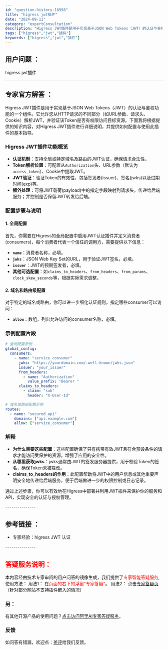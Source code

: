 ```yaml
---
id: "question-history-16998"
title: "higress jwt插件"
date: "2024-09-11"
category: "expertConsultation"
description: "Higress JWT插件是用于实现基于JSON Web Tokens（JWT）的认证与鉴权功能的一个组件。它允许您从HTTP请求的不同部分（如URL参数、请求头、Cookie）解析JWT，并验证该Token是否有权限访问目标资源。下面我将根据提供的知识内容，对Higress JWT插件进行详细说明"
tags: ["higress","jwt","插件"]
keywords: ["higress","jwt","插件"]
---
```


## 用户问题 ： 
 higress jwt插件  

---------------
## 专家官方解答 ：

Higress JWT插件是用于实现基于JSON Web Tokens（JWT）的认证与鉴权功能的一个组件。它允许您从HTTP请求的不同部分（如URL参数、请求头、Cookie）解析JWT，并验证该Token是否有权限访问目标资源。下面我将根据提供的知识内容，对Higress JWT插件进行详细说明，并提供如何配置与使用此插件的基本指导。

### Higress JWT插件功能概览

- **认证机制**：支持全局或特定域名及路由的JWT认证，确保请求合法性。
- **Token解析位置**：可配置从`Authorization`头、URL参数（默认为`access_token`）、Cookie中提取JWT。
- **JWT验证**：验证Token的有效性，包括签发者(issuer)、签名(jwks)以及过期时间(exp)等。
- **额外处理**：可将JWT载荷(payload)中的指定字段映射到请求头，传递给后端服务；并控制是否保留JWT转发给后端。

### 配置步骤与说明

#### 1. 全局配置

首先，你需要在Higress的全局配置中启用JWT认证插件并定义消费者(consumers)，每个消费者代表一个信任的调用方，需要提供以下信息：
- **`name`**：消费者名称，必填。
- **`jwks`**：JSON Web Key Set的URL，用于验证JWT签名，必填。
- **`issuer`**：JWT的预期签发者，必填。
- **其他可选配置**：如`claims_to_headers`、`from_headers`、`from_params`、`clock_skew_seconds`等，根据实际需求调整。

#### 2. 域名和路由级配置

对于特定的域名或路由，你可以进一步细化认证规则，指定哪些consumer可以访问：
- **`allow`**：数组，列出允许访问的consumer名称，必填。

### 示例配置片段

```yaml
# 全局配置示例
global_config:
  consumers:
    - name: "service_consumer"
      jwks: "https://yourdomain.com/.well-known/jwks.json"
      issuer: "your_issuer"
      from_headers:
        - name: "Authorization"
          value_prefix: "Bearer "
      claims_to_headers:
        - claim: "sub"
          header: "X-User-Id"

# 域名或路由配置示例
routes:
  - name: "secured_api"
    domains: ["api.example.com"]
    allow: ["service_consumer"]
```

### 解释

- **为什么需要这些配置**：这些配置确保了只有携带有效JWT且符合预设条件的请求才能访问受保护的资源，增强了应用的安全性。
- **从哪里获取jwks**：jwks通常由JWT的签发服务器提供，用于校验Token的签名，确保Token未被篡改。
- **claims_to_headers的作用**：此配置帮助将JWT中的用户信息或其他重要声明安全地传递给后端服务，便于后端做进一步的权限控制或日志记录。

通过上述步骤，你可以有效地在Higress中部署并利用JWT插件来保护你的服务和API，实现安全的认证与授权管理。


<font color="#949494">---------------</font> 


## 参考链接 ：

* 专家经验：higress JWT 认证 


 <font color="#949494">---------------</font> 
 


## <font color="#FF0000">答疑服务说明：</font> 

本内容经由技术专家审阅的用户问答的镜像生成，我们提供了<font color="#FF0000">专家智能答疑服务</font>,使用方法：
用法1： 在<font color="#FF0000">页面的右下的浮窗”专家答疑“</font>。
用法2： 点击[专家答疑页](https://answer.opensource.alibaba.com/docs/intro)（针对部分网站不支持插件嵌入的情况）
### 另：


有其他开源产品的使用问题？[点击访问阿里AI专家答疑服务](https://answer.opensource.alibaba.com/docs/intro)。
### 反馈
如问答有错漏，欢迎点：[差评](https://ai.nacos.io/user/feedbackByEnhancerGradePOJOID?enhancerGradePOJOId=17007)给我们反馈。
